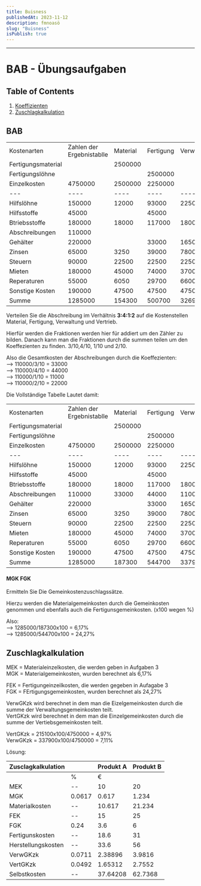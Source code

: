 ```yaml
---
title: Buisness
publishedAt: 2023-11-12 
description: fmnoasö
slug: "Buisness"
isPublish: true
---
```

---

# BAB - Übungsaufgaben 

## Table of Contents

1. [Koeffizienten](#bab)
2. [Zuschlagkalkulation](#zuschlagkalkulation)





## BAB
| | | | | | |
|-|-|-|-|-|-|
|Kostenarten|Zahlen der  Ergebnistablle|Material|Fertigung|Verwaltung|Vertrieb|
|Fertigungsmaterial| |2500000| | | |
|Fertigungslöhne| | |2500000| | |
|Einzelkosten|4750000|2500000|2250000| | |
| ---| ----| ----| ----| ----| ----|
|Hilfslöhne|150000|12000|93000|22500|22500|
|Hilfsstoffe|45000| |45000| | |
|Btriebsstoffe|180000|18000|117000|18000|27000|
|Abschreibungen|110000| | | | |
|Gehälter|220000| |33000|165000|22000|
|Zinsen|65000|3250|39000|7800|14950|
|Steuern|90000|22500|22500|22500|22500|
|Mieten|180000|45000|74000|37000|24000|
|Reperaturen|55000|6050|29700|6600|12650|
|Sonstige Kosten|190000|47500|47500|47500|47500|
|Summe|1285000|154300|500700|326900|193100|

Verteilen Sie die Abschreibung im Verhältnis **3:4:1:2** auf die Kostenstellen Material, Fertigung, Verwaltung und Vertrieb. 

Hierfür werden die Fraktionen werden hier für addiert um den Zähler zu bilden. Danach kann man die Fraktionen durch die summen teilen um den Koeffezienten zu finden. 3/10,4/10, 1/10 und 2/10.

Also die Gesamtkosten der Abschreibungen durch die Koeffezienten: <br>
--> 110000/3/10 = 33000 <br>
--> 110000/4/10 = 44000 <br>
--> 110000/1/10 = 11000 <br>
--> 110000/2/10 = 22000 <br>

Die Vollständige Tabelle Lautet damit:

| | | | | | |
|-|-|-|-|-|-|
|Kostenarten|Zahlen der  Ergebnistablle|Material|Fertigung|Verwaltung|Vertrieb|
|Fertigungsmaterial| |2500000| | | |
|Fertigungslöhne| | |2500000| | |
|Einzelkosten|4750000|2500000|2250000| | |
| ---| ----| ----| ----| ----| ----|
|Hilfslöhne|150000|12000|93000|22500|22500|
|Hilfsstoffe|45000| |45000| | |
|Btriebsstoffe|180000|18000|117000|18000|27000|
|Abschreibungen|110000|33000 |44000 |11000 |22000 |
|Gehälter|220000| |33000|165000|22000|
|Zinsen|65000|3250|39000|7800|14950|
|Steuern|90000|22500|22500|22500|22500|
|Mieten|180000|45000|74000|37000|24000|
|Reperaturen|55000|6050|29700|6600|12650|
|Sonstige Kosten|190000|47500|47500|47500|47500|
|Summe|1285000|187300|544700	|337900	|215100|


#### MGK  FGK
Ermitteln Sie Die Gemeinkostenzuschlagssätze.

Hierzu werden die Materialgemeinkosten durch die Gemeinkosten genommen und ebenfalls auch die Fertigunsgemeinkosten. (x100 wegen %)

Also: <br>
--> 1285000/187300x100 = 6,17%<br>
--> 1285000/544700x100 = 24,27%<br>

## Zuschlagkalkulation

MEK = Materialeinzelkosten, die werden geben in Aufgaben 3 <br>
MGK = Materialgemeinkosten, wurden berechnet als 6,17% <br>

FEK = Fertigungeinzeilkosten, die werden gegeben in Aufagabe 3 <br>
FGK = FErtigungsgemeinkosten, wurden berechnet als 24,27% <br>

VerwGKzk wird berechnet in dem man die Eizelgemeinkosten durch die summe der Verwaltungsgemeinkosten teilt. <br>
VertGKzk  wird berechnet in dem man die Einzelgemeinkosten durch die summe der Vertiebsgemeinkosten teilt.  <br>

VertGKzk = 215100x100/4750000 = 4,97% <br>
VerwGKzk = 337900x100/4750000 = 7,11% <br>






Lösung:<br>

|Zusclagkalkulation| |Produkt A|Produkt B| 
|--|--|--|--|
| |%|€| | |
|MEK| --|10|20| 
|MGK|0.0617|0.617|1.234| 
|Materialkosten|-- |10.617|21.234| 
|FEK| --|15|25| 
|FGK|0.24|3.6|6| 
|Fertigunskosten| --|18.6|31|
|Herstellungskosten| --|33.6|56| 
|VerwGKzk|0.0711|2.38896|3.9816| 
|VertGKzk|0.0492|1.65312|2.7552| 
|Selbstkosten| --|37.64208|62.7368| 

